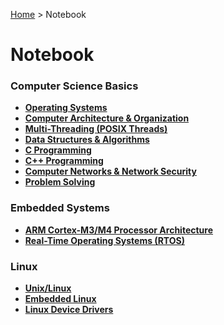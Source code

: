 <a href="./">Home</a> > Notebook

# Notebook



### Computer Science Basics

* **<a href="./operating-systems/">Operating Systems</a>**
* **<a href="./computer-architecture-and-organization/">Computer Architecture & Organization</a>**
* **<a href="./multi-threading/">Multi-Threading (POSIX Threads)</a>**
* **<a href="./data-structures-and-algorithms/">Data Structures & Algorithms</a>**
* **<a href="./c-programming/">C Programming</a>**
* **<a href="./cpp-programming/">C++ Programming</a>**
* **<a href="./computer-networks-and-network-security/">Computer Networks & Network Security</a>**
* **<a href="./problem-solving/">Problem Solving</a>**

### Embedded Systems

* **<a href="./arm-cortex-m3-m4-processor-architecture/">ARM Cortex-M3/M4 Processor Architecture</a>**
* **<a href="./real-time-operating-systems/">Real-Time Operating Systems (RTOS)</a>**

### Linux

* **<a href="./unix-linux/">Unix/Linux</a>**
* **<a href="./embedded-linux/">Embedded Linux</a>**
* **<a href="./linux-device-drivers/">Linux Device Drivers</a>**


